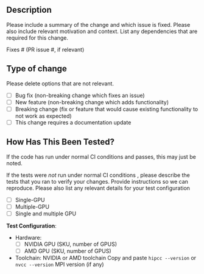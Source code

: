 
## Description

Please include a summary of the change and which issue is fixed. Please also include relevant motivation and context. List any dependencies that are required for this change.

Fixes # (PR issue #, if relevant)

## Type of change

Please delete options that are not relevant.

- [ ] Bug fix (non-breaking change which fixes an issue)
- [ ] New feature (non-breaking change which adds functionality)
- [ ] Breaking change (fix or feature that would cause existing functionality to not work as expected)
- [ ] This change requires a documentation update

## How Has This Been Tested?

If the code has run under normal CI conditions and passes, this may just be noted.

If the tests were *not* run under normal CI conditions , please describe the tests that you ran to verify your changes.
Provide instructions so we can reproduce.
Please also list any relevant details for your test configuration

- [ ] Single-GPU
- [ ] Multiple-GPU
- [ ] Single and multiple GPU

**Test Configuration**:
* Hardware:
    - [ ] NVIDIA GPU (SKU, number of GPUS)
    - [ ] AMD GPU (SKU, number of GPUS)
* Toolchain:
    NVIDIA or AMD toolchain
    Copy and paste `hipcc --version` or `nvcc --version`
    MPI version (if any)
